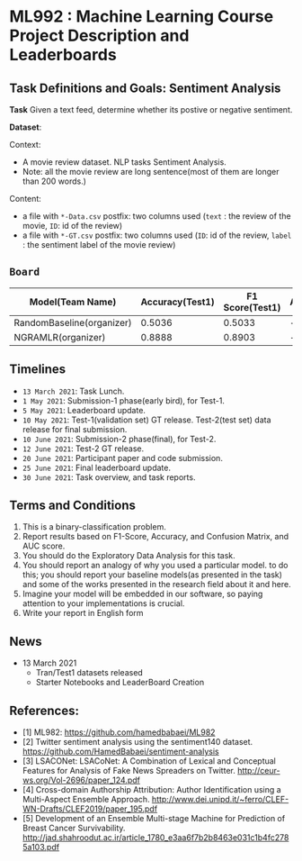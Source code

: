 # ML992 : Machine Learning Course Project Description and Leaderboards

## Task Definitions and Goals: Sentiment Analysis

**Task**
Given a text feed, determine whether its postive or negative sentiment.

**Dataset**:

Context:

* A movie review dataset. NLP tasks Sentiment Analysis.
* Note: all the movie review are long sentence(most of them are longer than 200 words.)

Content:
* a file with `*-Data.csv` postfix: two columns used (`text` : the review of the movie, `ID`: id of the review)
* a file with `*-GT.csv` postfix: two columns used (`ID`: id of the review, `label` : the sentiment label of the movie review)


## `Board`

| Model(Team Name) | Accuracy(Test1) | F1 Score(Test1) | Accuracy(Test2) | (F1 Score(Test2))|
|---|---|---|---|---|
| RandomBaseline(organizer) | 0.5036 | 0.5033 | - | - |
| NGRAMLR(organizer) | 0.8888 | 0.8903 | - | - |


## Timelines
* `13 March 2021`: Task Lunch.
* `1 May 2021`: Submission-1 phase(early bird), for Test-1.
* `5 May 2021`: Leaderboard update.
* `10 May 2021`: Test-1(validation set) GT release. Test-2(test set) data release for final submission.
* `10 June 2021`: Submission-2 phase(final), for Test-2.
* `12 June 2021`: Test-2 GT release.
* `20 June 2021`: Participant paper and code submission.
* `25 June 2021`: Final leaderboard update.
* `30 June 2021`: Task overview, and task reports.

## Terms and Conditions

1. This is a binary-classification problem.
2. Report results based on F1-Score, Accuracy, and Confusion Matrix, and AUC score.
3. You should do the Exploratory Data Analysis for this task.
4. You should report an analogy of why you used a particular model. to do this; you should report your baseline models(as presented in the task) and some of the works presented in the research field about it and here.
5. Imagine your model will be embedded in our software, so paying attention to your implementations is crucial.
6. Write your report in English form

## News

* 13 March 2021
    - Tran/Test1 datasets released
    - Starter Notebooks and LeaderBoard Creation


## References:
* [1] ML982: https://github.com/hamedbabaei/ML982
* [2] Twitter sentiment analysis using the sentiment140 dataset. https://github.com/HamedBabaei/sentiment-analysis
* [3] LSACONet: LSACoNet: A Combination of Lexical and Conceptual Features for Analysis of Fake News Spreaders on Twitter. http://ceur-ws.org/Vol-2696/paper_124.pdf
* [4] Cross-domain Authorship Attribution: Author Identification using a Multi-Aspect Ensemble Approach. http://www.dei.unipd.it/~ferro/CLEF-WN-Drafts/CLEF2019/paper_195.pdf
* [5] Development of an Ensemble Multi-stage Machine for Prediction of Breast Cancer Survivability. http://jad.shahroodut.ac.ir/article_1780_e3aa6f7b2b8463e031c1b4fc2785a103.pdf
